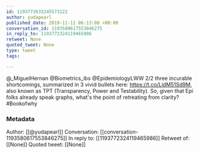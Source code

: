 ```yaml
---
id: 1193773633245573122
author: yudapearl
published_date: 2019-11-11 06:13:08 +00:00
conversation_id: 1193580617553846275
in_reply_to: 1193772324119465986
retweet: None
quoted_tweet: None
type: tweet
tags:

---
```


@_MiguelHernan @Biometrics_ibs @EpidemiologyLWW 2/2 three incurable shortcomings, summarized in 3 vivid bullets here: https://t.co/LidM51Sd9M, also known as TPT (Transparency, Power and Testability). So, given that Epi folks already speak graphs, what's the point of retreating from clarity? #Bookofwhy

### Metadata

Author: [[@yudapearl]]
Conversation: [[conversation-1193580617553846275]]
In reply to: [[1193772324119465986]]
Retweet of: [[None]]
Quoted tweet: [[None]]

